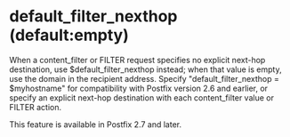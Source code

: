 # default_filter_nexthop (default:empty) 

 When a content_filter or FILTER request specifies no explicit
next-hop destination, use $default_filter_nexthop instead; when
that value is empty, use the domain in the recipient address.
Specify "default_filter_nexthop = $myhostname" for compatibility
with Postfix version 2.6 and earlier, or specify an explicit next-hop
destination with each content_filter value or FILTER action. 

 This feature is available in Postfix 2.7 and later.  


